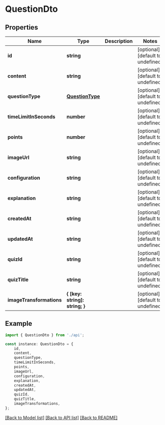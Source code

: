 # QuestionDto


## Properties

Name | Type | Description | Notes
------------ | ------------- | ------------- | -------------
**id** | **string** |  | [optional] [default to undefined]
**content** | **string** |  | [optional] [default to undefined]
**questionType** | [**QuestionType**](QuestionType.md) |  | [optional] [default to undefined]
**timeLimitInSeconds** | **number** |  | [optional] [default to undefined]
**points** | **number** |  | [optional] [default to undefined]
**imageUrl** | **string** |  | [optional] [default to undefined]
**configuration** | **string** |  | [optional] [default to undefined]
**explanation** | **string** |  | [optional] [default to undefined]
**createdAt** | **string** |  | [optional] [default to undefined]
**updatedAt** | **string** |  | [optional] [default to undefined]
**quizId** | **string** |  | [optional] [default to undefined]
**quizTitle** | **string** |  | [optional] [default to undefined]
**imageTransformations** | **{ [key: string]: string; }** |  | [optional] [default to undefined]

## Example

```typescript
import { QuestionDto } from './api';

const instance: QuestionDto = {
    id,
    content,
    questionType,
    timeLimitInSeconds,
    points,
    imageUrl,
    configuration,
    explanation,
    createdAt,
    updatedAt,
    quizId,
    quizTitle,
    imageTransformations,
};
```

[[Back to Model list]](../README.md#documentation-for-models) [[Back to API list]](../README.md#documentation-for-api-endpoints) [[Back to README]](../README.md)
